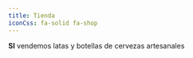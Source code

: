 ```yaml
---
title: Tienda
iconCss: fa-solid fa-shop
---
```


**SI** vendemos latas y botellas de cervezas artesanales
